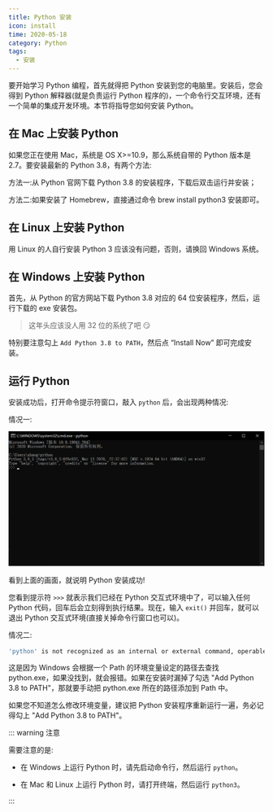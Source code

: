 ```yaml
---
title: Python 安装
icon: install
time: 2020-05-18
category: Python
tags:
  - 安装
---
```


要开始学习 Python 编程，首先就得把 Python 安装到您的电脑里。安装后，您会得到 Python 解释器(就是负责运行 Python 程序的)，一个命令行交互环境，还有一个简单的集成开发环境。本节将指导您如何安装 Python。

## 在 Mac 上安装 Python

如果您正在使用 Mac，系统是 OS X>=10.9，那么系统自带的 Python 版本是 2.7。要安装最新的 Python 3.8，有两个方法:

方法一:从 Python 官网下载 Python 3.8 的安装程序，下载后双击运行并安装；

方法二:如果安装了 Homebrew，直接通过命令 brew install python3 安装即可。

## 在 Linux 上安装 Python

用 Linux 的人自行安装 Python 3 应该没有问题，否则，请换回 Windows 系统。

## 在 Windows 上安装 Python

首先，从 Python 的官方网站下载 Python 3.8 对应的 64 位安装程序，然后，运行下载的 exe 安装包。

> 这年头应该没人用 32 位的系统了吧 :smirk:

特别要注意勾上 `Add Python 3.8 to PATH`，然后点 “Install Now” 即可完成安装。

## 运行 Python

安装成功后，打开命令提示符窗口，敲入 `python` 后，会出现两种情况:

情况一:

![示意图](./assets/cmd.png)

看到上面的画面，就说明 Python 安装成功!

您看到提示符 `>>>` 就表示我们已经在 Python 交互式环境中了，可以输入任何 Python 代码，回车后会立刻得到执行结果。现在，输入 `exit()` 并回车，就可以退出 Python 交互式环境(直接关掉命令行窗口也可以)。

情况二:

```sh
'python' is not recognized as an internal or external command, operable program or batch file.
```

这是因为 Windows 会根据一个 Path 的环境变量设定的路径去查找 python.exe，如果没找到，就会报错。如果在安装时漏掉了勾选 "Add Python 3.8 to PATH"，那就要手动把 python.exe 所在的路径添加到 Path 中。

如果您不知道怎么修改环境变量，建议把 Python 安装程序重新运行一遍，务必记得勾上 "Add Python 3.8 to PATH"。

::: warning 注意

需要注意的是:

- 在 Windows 上运行 Python 时，请先启动命令行，然后运行 `python`。

- 在 Mac 和 Linux 上运行 Python 时，请打开终端，然后运行 `python3`。

:::
